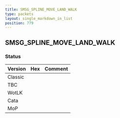 ```yaml
---
title: SMSG_SPLINE_MOVE_LAND_WALK
type: packets
layout: single_markdown_in_list
position: 779
---
```


## SMSG_SPLINE_MOVE_LAND_WALK

### Status

Version    | Hex        | Comment
---------- | ---------- | ---------- 
Classic    |            |
TBC        |            |
WotLK      |            |
Cata       |            |
MoP        |            |